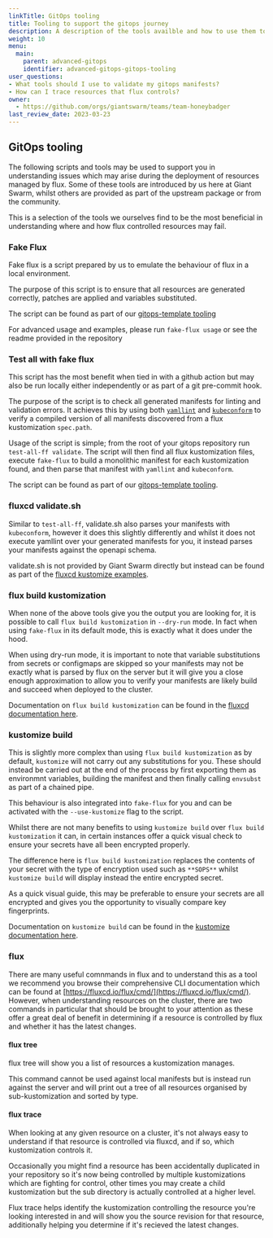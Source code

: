 ```yaml
---
linkTitle: GitOps tooling
title: Tooling to support the gitops journey
description: A description of the tools availble and how to use them to augment the GitOps journey.
weight: 10
menu:
  main:
    parent: advanced-gitops
    identifier: advanced-gitops-gitops-tooling
user_questions:
- What tools should I use to validate my gitops manifests?
- How can I trace resources that flux controls?
owner:
  - https://github.com/orgs/giantswarm/teams/team-honeybadger
last_review_date: 2023-03-23
---
```


## GitOps tooling

The following scripts and tools may be used to support you in understanding issues which may arise during the deployment
of resources managed by flux. Some of these tools are introduced by us here at Giant Swarm, whilst others are provided
as part of the upstream package or from the community.

This is a selection of the tools we ourselves find to be the most beneficial in understanding where and how flux
controlled resources may fail.

### Fake Flux

Fake flux is a script prepared by us to emulate the behaviour of flux in a local environment.

The purpose of this script is to ensure that all resources are generated correctly, patches are applied and variables
substituted.

The script can be found as part of our [gitops-template tooling](https://github.com/giantswarm/gitops-template/tree/main/tools)

For advanced usage and examples, please run `fake-flux usage` or see the readme provided in the repository

### Test all with fake flux

This script has the most benefit when tied in with a github action but may also be run locally either independently or
as part of a git pre-commit hook.

The purpose of the script is to check all generated manifests for linting and validation errors. It achieves this by
using both [`yamllint`](https://github.com/adrienverge/yamllint) and [`kubeconform`](https://github.com/yannh/kubeconform) to verify a compiled version of all manifests discovered from a flux kustomization
`spec.path`.

Usage of the script is simple; from the root of your gitops repository run `test-all-ff validate`. The script will then
find all flux kustomization files, execute `fake-flux`  to build a monolithic manifest for each kustomization found,
and then parse that manifest with `yamllint` and `kubeconform`.

The script can be found as part of our [gitops-template tooling](https://github.com/giantswarm/gitops-template/tree/main/tools).

### fluxcd validate.sh

Similar to `test-all-ff`, validate.sh also parses your manifests with `kubeconform`, however it does this slightly
differently and whilst it does not execute yamllint over your generated manifests for you, it instead parses your
manifests against the openapi schema.

validate.sh is not provided by Giant Swarm directly but instead can be found as part of the [fluxcd kustomize
examples](https://github.com/fluxcd/flux2-kustomize-helm-example/tree/main/scripts).

### flux build kustomization

When none of the above tools give you the output you are looking for, it is possible to call `flux build kustomization`
in `--dry-run` mode. In fact when using `fake-flux` in its default mode, this is exactly what it does under the hood.

When using dry-run mode, it is important to note that variable substitutions from secrets or configmaps are skipped so
your manifests may not be exactly what is parsed by flux on the server but it will give you a close enough approximation
to allow you to verify your manifests are likely build and succeed when deployed to the cluster.

Documentation on `flux build kustomization` can be found in the [fluxcd documentation here](https://fluxcd.io/flux/cmd/flux_build_kustomization/).

### kustomize build

This is slightly more complex than using `flux build kustomization` as by default, `kustomize` will not carry out any
substitutions for you. These should instead be carried out at the end of the process by first exporting them as
environmnt variables, building the manifest and then finally calling `envsubst` as part of a chained pipe.

This behaviour is also integrated into `fake-flux` for you and can be activated with the `--use-kustomize` flag to the
script.

Whilst there are not many benefits to using `kustomize build` over `flux build kustomization` it can, in certain instances
offer a quick visual check to ensure your secrets have all been encrypted properly.

The difference here is `flux build kustomization` replaces the contents of your secret with the type of encryption used
such as `**SOPS**` whilst `kustomize build` will display instead the entire encrypted secret.

As a quick visual guide, this may be preferable to ensure your secrets are all encrypted and gives you the opportunity
to visually compare key fingerprints.

Documentation on `kustomize build` can be found in the [kustomize documentation here](https://kubectl.docs.kubernetes.io/references/kustomize/cmd/build/).

### flux

There are many useful comnmands in flux and to understand this as a tool we recommend you browse their comprehensive CLI
documentation which can be found at [https://fluxcd.io/flux/cmd/](https://fluxcd.io/flux/cmd/). However, when
understanding resources on the cluster, there are two commands in particular that should be brought to your attention as
these offer a great deal of benefit in determining if a resource is controlled by flux and whether it has the latest
changes.

#### flux tree

flux tree will show you a list of resources a kustomization manages.

This command cannot be used against local manifests but is instead run against the server and will print out
a tree of all resources organised by sub-kustomization and sorted by type.

#### flux trace

When looking at any given resource on a cluster, it's not always easy to understand if that resource is controlled via
fluxcd, and if so, which kustomization controls it.

Occasionally you might find a resource has been accidentally duplicated in your repository so it's now being controlled
by multiple kustomizations which are fighting for control, other times you may create a child kustomization but the sub
directory is actually controlled at a higher level.

Flux trace helps identify the kustomization controlling the resource you're looking interested in and will show you
the source revision for that resource, additionally helping you determine if it's recieved the latest changes.
